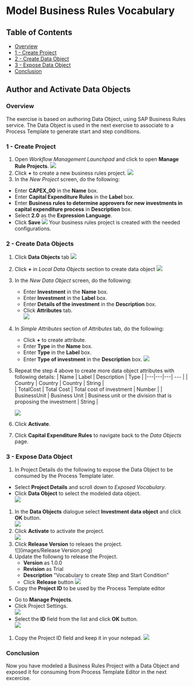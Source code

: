 # Model Business Rules Vocabulary 

## Table of Contents
- [Overview](#section1-overview)
- [1 - Create Project](#section1-createproject)
- [2 - Create Data Object](#section1-dataobject)
- [3 - Expose Data Object](#section1-ExposeDataObject)
- [Conclusion](#Summary)

## Author and Activate Data Objects <a name="section1"></a>
### Overview <a name="section1-overview"></a>

The exercise is based on authoring Data Object, using SAP Business Rules service. The Data Object is used in the next exercise to associate to a Process Template to generate start and step conditions.  
  
### 1 - Create Project <a name="section1-createproject"></a>
1. Open *Workflow Management Launchpad* and click to open **Manage Rule Projects**.
![](images/launchpad.png)
1. Click **+** to create a new business rules project.
![](images/createproject_1.png)
1. In the *New Project* screen, do the following:
 - Enter **CAPEX_00** in the **Name** box.
 - Enter **Capital Expenditure Rules** in the **Label** box.
 - Enter **Business rules to determine approvers for new investments in capital expenditure process** in **Description** box.
 - Select **2.0** as the **Expression Language**.
 - Click **Save** 
![](images/createproject_2.png)
Your business rules project is created with the needed configurations. 

### 2 - Create Data Objects <a name="section1-dataobject"></a>
1. Click **Data Objects** tab
![](images/dataobject_1.png)
1. Click **+** in *Local Data Objects* section to create data object
![](images/dataobject_2.png)
1. In the *New Data Object* screen, do the following:
    - Enter **Investment** in the **Name** box.
    - Enter **Investment** in the **Label** box.
    - Enter **Details of the investment** in the **Description** box.
    - Click **Attributes** tab.  
     ![](images/dataobject_3.png)
1. In *Simple Attributes* section of *Attributes* tab, do the following:
    - Click **+** to create attribute.
    - Enter **Type** in the **Name** box.
    - Enter **Type** in the **Label** box.
    - Enter **Type of investment** in the **Description** box.
     ![](images/dataobject_4.png) 
1. Repeat the step 4 above to create more data object attributes with following details: 
    | Name | Label | Description | Type |
    |---|---|---| --- |
    | Country | Country | Country | String |  
    | TotalCost | Total Cost | Total cost of investment  | Number | 
    | BusinessUnit | Business Unit | Business unit or the division that is proposing the investment  | String | 
   
    ![](images/dataobject_5.png)
1. Click **Activate**. 
1. Click **Capital Expenditure Rules** to navigate back to the *Data Objects* page. 
    
### 3 - Expose Data Object<a name="section1-ExposeDataObject"></a>
1. In Project Details do the following to expose the Data Object to be consumed by the Process Template later.
  - Select **Project Details** and scroll down to *Exposed Vocabulary*.
  - Click **Data Object** to select the modeled data object.   
  ![](images/SelectDataObject.png)
1. In the **Data Objects** dialogue select **Investment data object** and click **OK** button.   
![](images/ConfirmDataObject.png)
3. Click **Activate** to activate the project.   
![](images/ActivateProject.png)
1. Click **Release Version** to releaes the project.   
![](images/Release Version.png)
1. Update the followng to release the Project.
    - **Version** as 1.0.0
    - **Revision** as Trial
    - **Description** "Vocabulary to create Step and Start Condition"
    - Click **Release** button
![](images/Release.png)
1. Copy the **Project ID** to be used by the Process Template editor
- Go to **Manage Projects**.
- Click Project Settings.    
![](images/ProjectSettings.png)
- Select the **ID** field from the list and click **OK** button.  
![](images/SelectProjectId.png)
1. Copy the Project ID field and keep it in your notepad.
![](images/CopyProjectId.png)

### Conclusion<a name="Summary"></a>
Now you have modeled a Business Rules Project with a Data Object and exposed it for consuming from Process Template Editor in the next excercise.
